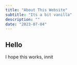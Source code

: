 ```yaml
---
title: "About This Website"
subtitle: "Its a bit vanilla"
description: ""
date: "2023-07-04"
---
```


## Hello

I hope this works, innit
